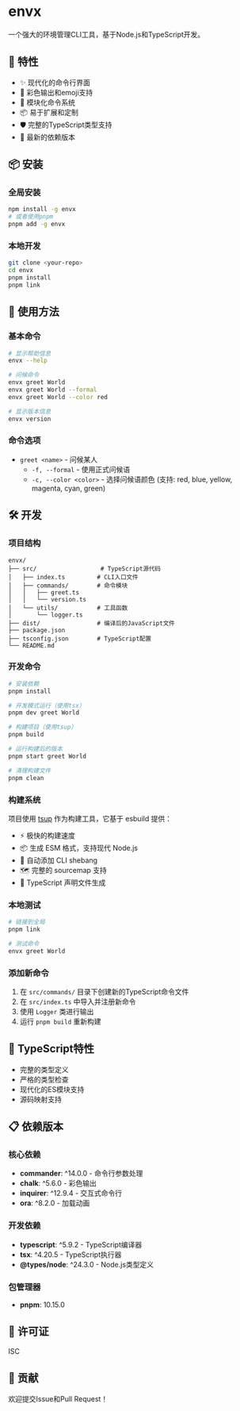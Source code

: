 # envx

一个强大的环境管理CLI工具，基于Node.js和TypeScript开发。

## 🚀 特性

- ✨ 现代化的命令行界面
- 🎨 彩色输出和emoji支持
- 🔧 模块化命令系统
- 📦 易于扩展和定制
- 🛡️ 完整的TypeScript类型支持
- 🔄 最新的依赖版本

## 📦 安装

### 全局安装
```bash
npm install -g envx
# 或者使用pnpm
pnpm add -g envx
```

### 本地开发
```bash
git clone <your-repo>
cd envx
pnpm install
pnpm link
```

## 🎯 使用方法

### 基本命令
```bash
# 显示帮助信息
envx --help

# 问候命令
envx greet World
envx greet World --formal
envx greet World --color red

# 显示版本信息
envx version
```

### 命令选项
- `greet <name>` - 问候某人
  - `-f, --formal` - 使用正式问候语
  - `-c, --color <color>` - 选择问候语颜色 (支持: red, blue, yellow, magenta, cyan, green)

## 🛠️ 开发

### 项目结构
```
envx/
├── src/                  # TypeScript源代码
│   ├── index.ts         # CLI入口文件
│   ├── commands/        # 命令模块
│   │   ├── greet.ts
│   │   └── version.ts
│   └── utils/           # 工具函数
│       └── logger.ts
├── dist/                # 编译后的JavaScript文件
├── package.json
├── tsconfig.json        # TypeScript配置
└── README.md
```

### 开发命令
```bash
# 安装依赖
pnpm install

# 开发模式运行（使用tsx）
pnpm dev greet World

# 构建项目（使用tsup）
pnpm build

# 运行构建后的版本
pnpm start greet World

# 清理构建文件
pnpm clean
```

### 构建系统
项目使用 [tsup](https://github.com/egoist/tsup) 作为构建工具，它基于 esbuild 提供：
- ⚡️ 极快的构建速度
- 📦 生成 ESM 格式，支持现代 Node.js
- 🎯 自动添加 CLI shebang
- 🗺️ 完整的 sourcemap 支持
- 📝 TypeScript 声明文件生成

### 本地测试
```bash
# 链接到全局
pnpm link

# 测试命令
envx greet World
```

### 添加新命令
1. 在 `src/commands/` 目录下创建新的TypeScript命令文件
2. 在 `src/index.ts` 中导入并注册新命令
3. 使用 `Logger` 类进行输出
4. 运行 `pnpm build` 重新构建

## 🔧 TypeScript特性

- 完整的类型定义
- 严格的类型检查
- 现代化的ES模块支持
- 源码映射支持

## 📋 依赖版本

### 核心依赖
- **commander**: ^14.0.0 - 命令行参数处理
- **chalk**: ^5.6.0 - 彩色输出
- **inquirer**: ^12.9.4 - 交互式命令行
- **ora**: ^8.2.0 - 加载动画

### 开发依赖
- **typescript**: ^5.9.2 - TypeScript编译器
- **tsx**: ^4.20.5 - TypeScript执行器
- **@types/node**: ^24.3.0 - Node.js类型定义

### 包管理器
- **pnpm**: 10.15.0

## 📝 许可证

ISC

## 🤝 贡献

欢迎提交Issue和Pull Request！
